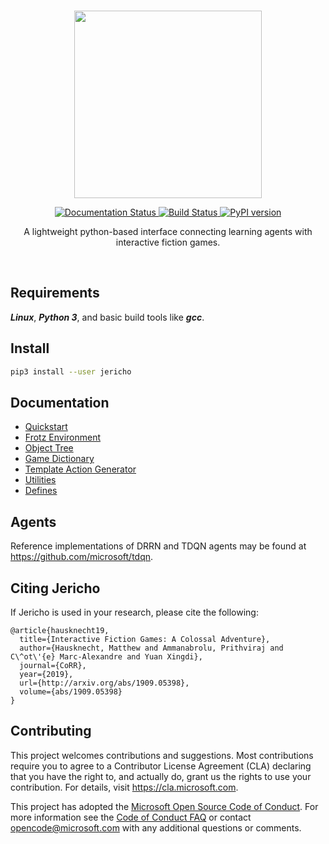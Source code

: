 <p align="center">
    <br>
    <img src="https://raw.githubusercontent.com/microsoft/jericho/master/docs/source/imgs/jericho.png" width="300"/>
    <br>
<p>

<p align="center">
  <a href='https://jericho-py.readthedocs.io/en/latest/?badge=latest'>
    <img src='https://readthedocs.org/projects/jericho-py/badge/?version=latest' alt='Documentation Status' />
  </a>
  <a href='https://travis-ci.org/microsoft/jericho'>
    <img src='https://travis-ci.org/microsoft/jericho.svg?branch=master' alt='Build Status' />
  </a>
  <a href='https://badge.fury.io/py/jericho'>
    <img src='https://badge.fury.io/py/jericho.svg' alt='PyPI version' />
  </a>
<p>
    
<p align="center">
  A lightweight python-based interface connecting learning agents with interactive fiction games.
<p>
    
<br>

## Requirements
***Linux***, ***Python 3***, and basic build tools like ***gcc***.

## Install
```bash
pip3 install --user jericho
```

## Documentation
- [Quickstart](https://jericho-py.readthedocs.io/en/latest/tutorial_quick.html)
- [Frotz Environment](https://jericho-py.readthedocs.io/en/latest/frotz_env.html)
- [Object Tree](https://jericho-py.readthedocs.io/en/latest/object_tree.html)
- [Game Dictionary](https://jericho-py.readthedocs.io/en/latest/dictionary.html)
- [Template Action Generator](https://jericho-py.readthedocs.io/en/latest/template_action_generator.html)
- [Utilities](https://jericho-py.readthedocs.io/en/latest/util.html)
- [Defines](https://jericho-py.readthedocs.io/en/latest/defines.html)

## Agents
Reference implementations of DRRN and TDQN agents may be found at https://github.com/microsoft/tdqn.

## Citing Jericho
If Jericho is used in your research, please cite the following:
```
@article{hausknecht19,
  title={Interactive Fiction Games: A Colossal Adventure},
  author={Hausknecht, Matthew and Ammanabrolu, Prithviraj and C\^ot\'{e} Marc-Alexandre and Yuan Xingdi},
  journal={CoRR},
  year={2019},
  url={http://arxiv.org/abs/1909.05398},
  volume={abs/1909.05398}
}
```

## Contributing

This project welcomes contributions and suggestions.  Most contributions require you to agree to a
Contributor License Agreement (CLA) declaring that you have the right to, and actually do, grant us
the rights to use your contribution. For details, visit https://cla.microsoft.com.

This project has adopted the [Microsoft Open Source Code of Conduct](https://opensource.microsoft.com/codeofconduct/).
For more information see the [Code of Conduct FAQ](https://opensource.microsoft.com/codeofconduct/faq/) or
contact [opencode@microsoft.com](mailto:opencode@microsoft.com) with any additional questions or comments.
